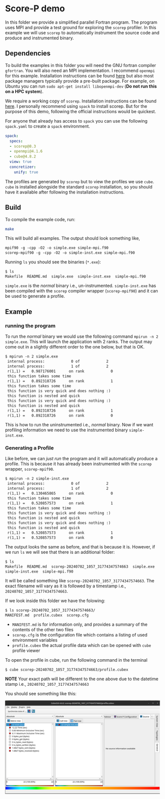 # Score-P demo

In this folder we provide a simplified parallel Fortran program. The program uses MPI and provide a test ground for exploring
the `scorep` profiler. In this example we will use `scorep` to automatically instrument the source code and produce and
instrumented binary.

## Dependencies

To build the examples in this folder you will need the GNU fortran compiler `gfortran`. You will also need an MPI
implementation. I recommend `openmpi` for this example. Installation instructions can be found
[here](https://docs.open-mpi.org/en/v5.0.x/installing-open-mpi/quickstart.html) but also most package managers typically provide
a pre-built package. For example, on Ubuntu you can run `sudo apt-get install libopenmpi-dev` (**Do not run this on a HPC
system**).

We require a working copy of `scorep`. Installation instructions can be found
[here](https://scorepci.pages.jsc.fz-juelich.de/scorep-pipelines/docs/scorep-4.1/html/quickstart.html). I personally recommend
using `spack` to install scorep. But for the purpose of this demo, following the official instructions would be quickest.

For anyone that already has access to `spack` you can use the following `spack.yaml` to create a `spack` environment.

```yaml
spack:
  specs:
  - scorep@8.3
  - openmpi@4.1.6
  - cube@4.8.2
  view: true
  concretizer:
    unify: true
```

The profiles are generated by `scorep` but to view the profiles we use `cube`. `cube` is installed alongside the standard
`scorep` installation, so you should have it available after following the installation instructions.

## Build

To compile the example code, run:

```bash
make
```

This will build all examples. The output should look something like,

```
mpif90 -g -cpp -O2 -o simple.exe simple-mpi.f90
scorep-mpif90 -g -cpp -O2 -o simple-inst.exe simple-mpi.f90
```

Running `ls` you should see the binaries (`*.exe`):

```
$ ls
Makefile  README.md  simple.exe  simple-inst.exe  simple-mpi.f90
```

`simple.exe` is the _normal_ binary i.e., un-instrumented. `simple-inst.exe` has been compiled with the `scorep` compiler
wrapper (`scorep-mpif90`) and it can be used to generate a profile.

## Example

### running the program

To run the _normal_ binary we would use the following command `mpirun -n 2 simple.exe`. This will launch the application with 2
ranks. The output may come out in a slightly different order to the one below, but that is OK.

```
$ mpirun -n 2 simple.exe
 internal process:            0 of            2
 internal process:            1 of            2
 r(1,1) =   0.987176001      on rank            0
 this function takes some time
 r(1,1) =   0.892318726      on rank            1
 this function takes some time
 this function is very quick and does nothing :)
 this function is nested and quick
 this function is very quick and does nothing :)
 this function is nested and quick
 r(1,1) =   0.892318726      on rank            1
 r(1,1) =   0.892318726      on rank            0
```

This is how to run the uninstrumented i.e., _normal_ binary. Now if we want profiling information we need to use the
instrumented binary `simple-inst.exe`.

### Generating a Profile

Like before, we can _just run_ the program and it will automatically produce a profile. This is because it has already been
instrumented with the `scorep` wrapper, `scorep-mpif90`.

```
$ mpirun -n 2 simple-inst.exe
 internal process:            0 of            2
 internal process:            1 of            2
 r(1,1) =   0.130465865      on rank            0
 this function takes some time
 r(1,1) =   0.520857573      on rank            1
 this function takes some time
 this function is very quick and does nothing :)
 this function is nested and quick
 this function is very quick and does nothing :)
 this function is nested and quick
 r(1,1) =   0.520857573      on rank            1
 r(1,1) =   0.520857573      on rank            0
```

The output looks the same as before, and that is because it is. However, if we run `ls` we will see that there is an additional
folder:

```
$ ls
Makefile  README.md  scorep-20240702_1057_31774347574663  simple.exe  simple-inst.exe  simple-mpi.f90
```

It will be called something like `scorep-20240702_1057_31774347574663`. The exact filename will vary as it is followed by a
timestamp i.e., `20240702_1057_31774347574663`.

If we look inside this folder we have the folowing:

```
$ ls scorep-20240702_1057_31774347574663/
MANIFEST.md  profile.cubex  scorep.cfg
```

* `MANIFEST.md` is for information only, and provides a summary of the contents of the other two files
* `scorep.cfg` is the configuration file which contains a listing of used environment variables
* `profile.cubex` the actual profile data which can be opened with `cube` profile viewer

To open the profile in cube, run the following command in the terminal

```
$ cube scorep-20240702_1057_31774347574663/profile.cubex
```

**NOTE** Your exact path will be different to the one above due to the datetime stamp i.e., `20240702_1057_31774347574663`

You should see something like this:

![scorep profile in cube](./imgs/cube-screenshot.png)

